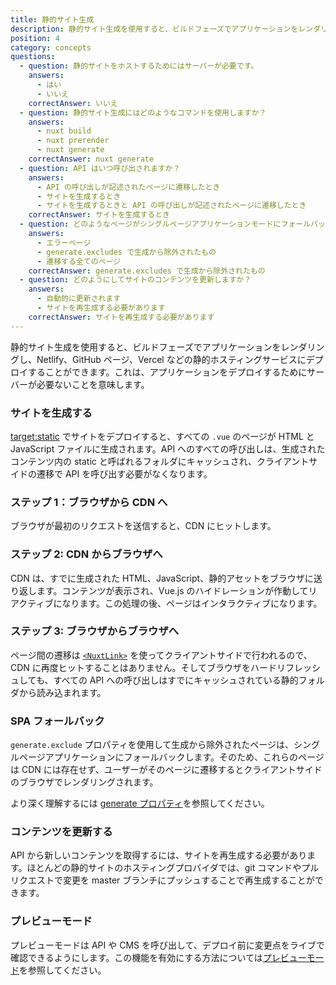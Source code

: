 ```yaml
---
title: 静的サイト生成
description: 静的サイト生成を使用すると、ビルドフェーズでアプリケーションをレンダリングし、Netlify、GitHubページ、Vercelなどの静的ホスティングサービスにデプロイすることができます。
position: 4
category: concepts
questions:
  - question: 静的サイトをホストするためにはサーバーが必要です。
    answers:
      - はい
      - いいえ
    correctAnswer: いいえ
  - question: 静的サイト生成にはどのようなコマンドを使用しますか？
    answers:
      - nuxt build
      - nuxt prerender
      - nuxt generate
    correctAnswer: nuxt generate
  - question: API はいつ呼び出されますか？
    answers:
      - API の呼び出しが記述されたページに遷移したとき
      - サイトを生成するとき
      - サイトを生成するときと API の呼び出しが記述されたページに遷移したとき
    correctAnswer: サイトを生成するとき
  - question: どのようなページがシングルページアプリケーションモードにフォールバックされますか？
    answers:
      - エラーページ
      - generate.excludes で生成から除外されたもの
      - 遷移する全てのページ
    correctAnswer: generate.excludes で生成から除外されたもの
  - question: どのようにしてサイトのコンテンツを更新しますか？
    answers:
      - 自動的に更新されます
      - サイトを再生成する必要があります
    correctAnswer: サイトを再生成する必要があります
---
```


静的サイト生成を使用すると、ビルドフェーズでアプリケーションをレンダリングし、Netlify、GitHub ページ、Vercel などの静的ホスティングサービスにデプロイすることができます。これは、アプリケーションをデプロイするためにサーバーが必要ないことを意味します。

### サイトを生成する

[target:static](/docs/2.x/features/deployment-targets#静的ホスティング) でサイトをデプロイすると、すべての `.vue` のページが HTML と JavaScript ファイルに生成されます。API へのすべての呼び出しは、生成されたコンテンツ内の static と呼ばれるフォルダにキャッシュされ、クライアントサイドの遷移で API を呼び出す必要がなくなります。

### ステップ 1：ブラウザから CDN へ

ブラウザが最初のリクエストを送信すると、CDN にヒットします。

### ステップ 2: CDN からブラウザへ

CDN は、すでに生成された HTML、JavaScript、静的アセットをブラウザに送り返します。コンテンツが表示され、Vue.js のハイドレーションが作動してリアクティブになります。この処理の後、ページはインタラクティブになります。

### ステップ 3: ブラウザからブラウザへ

ページ間の遷移は [`<NuxtLink>`](/docs/2.x/features/nuxt-components#nuxtlink-コンポーネント) を使ってクライアントサイドで行われるので、CDN に再度ヒットすることはありません。そしてブラウザをハードリフレッシュしても、すべての API への呼び出しはすでにキャッシュされている静的フォルダから読み込まれます。

### SPA フォールバック

`generate.exclude` プロパティを使用して生成から除外されたページは、シングルページアプリケーションにフォールバックします。そのため、これらのページは CDN には存在せず、ユーザーがそのページに遷移するとクライアントサイドのブラウザでレンダリングされます。

<base-alert type="next">

より深く理解するには [generate プロパティ](/docs/2.x/configuration-glossary/configuration-generate#exclude)を参照してください。

</base-alert>

### コンテンツを更新する

API から新しいコンテンツを取得するには、サイトを再生成する必要があります。ほとんどの静的サイトのホスティングプロバイダでは、git コマンドやプルリクエストで変更を master ブランチにプッシュすることで再生成することができます。

### プレビューモード

プレビューモードは API や CMS を呼び出して、デプロイ前に変更点をライブで確認できるようにします。この機能を有効にする方法については[プレビューモード](/docs/2.x/features/live-preview)を参照してください。

<quiz :questions="questions"></quiz>

